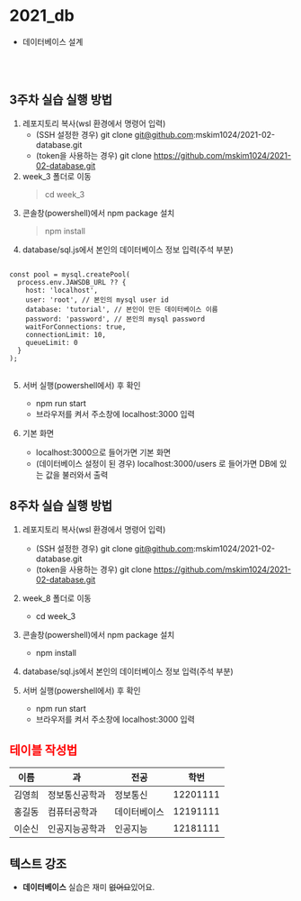 # 2021_db
- 데이터베이스 설계

<br><br>

## 3주차 실습 실행 방법
1. 레포지토리 복사(wsl 환경에서 명령어 입력)
    - (SSH 설정한 경우) git clone git@github.com:mskim1024/2021-02-database.git
    - (token을 사용하는 경우) git clone https://github.com/mskim1024/2021-02-database.git
2. week_3 폴더로 이동
    > cd week_3
3. 콘솔창(powershell)에서 npm package 설치
    > npm install
4. database/sql.js에서 본인의 데이터베이스 정보 입력(주석 부분)

<pre>
<code>
const pool = mysql.createPool(
  process.env.JAWSDB_URL ?? {
    host: 'localhost',
    user: 'root', // 본인의 mysql user id
    database: 'tutorial', // 본인이 만든 데이터베이스 이름
    password: 'password', // 본인의 mysql password
    waitForConnections: true,
    connectionLimit: 10,
    queueLimit: 0
  }
);
</code>
</pre>
    
5. 서버 실행(powershell에서) 후 확인
    - npm run start
    - 브라우저를 켜서 주소창에 localhost:3000 입력

6. 기본 화면
    - localhost:3000으로 들어가면 기본 화면
    - (데이터베이스 설정이 된 경우) localhost:3000/users 로 들어가면 DB에 있는 값을 불러와서 출력

## 8주차 실습 실행 방법
1. 레포지토리 복사(wsl 환경에서 명령어 입력)
    - (SSH 설정한 경우) git clone git@github.com:mskim1024/2021-02-database.git
    - (token을 사용하는 경우) git clone https://github.com/mskim1024/2021-02-database.git
2. week_8 폴더로 이동
    - cd week_3
3. 콘솔창(powershell)에서 npm package 설치
    - npm install
4. database/sql.js에서 본인의 데이터베이스 정보 입력(주석 부분)
    
5. 서버 실행(powershell에서) 후 확인
    - npm run start
    - 브라우저를 켜서 주소창에 localhost:3000 입력

## <span style="color:red">테이블 작성법</span>

이름|과|전공|학번
---|---|---|---|
김영희|정보통신공학과|정보통신|12201111|
홍길동|컴퓨터공학과|데이터베이스|12191111|
이순신|인공지능공학과|인공지능|12181111|

## 텍스트 강조
- **데이터베이스** 실습은 재미 ~~없어요~~있어요.
